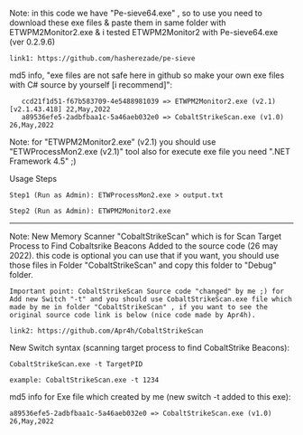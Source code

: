 Note: in this code we have "Pe-sieve64.exe" , so to use you need to download these exe files & paste them in same folder with ETWPM2Monitor2.exe & i tested ETWPM2Monitor2 with Pe-sieve64.exe (ver 0.2.9.6)  

    link1: https://github.com/hasherezade/pe-sieve
    

md5 info, "exe files are not safe here in github so make your own exe files with C# source by yourself [i recommend]":

       ccd21f1d51-f67b583709-4e5488981039 => ETWPM2Monitor2.exe (v2.1) [v2.1.43.418] 22,May,2022
       a89536efe5-2adbfbaa1c-5a46aeb032e0 => CobaltStrikeScan.exe (v1.0) 26,May,2022
      
      
    
    
Note: for "ETWPM2Monitor2.exe" (v2.1) you should use "ETWProcessMon2.exe (v2.1)" tool also for execute exe file you need ".NET Framework 4.5" ;) 

Usage Steps

    Step1 (Run as Admin): ETWProcessMon2.exe > output.txt 

    Step2 (Run as Admin): ETWPM2Monitor2.exe
    
--------------------

Note: New Memory Scanner "CobaltStrikeScan" which is for Scan Target Process to Find Cobaltsrike Beacons Added to the source code (26 may 2022). this code is optional you can use that if you want, you should use those files in Folder "CobaltStrikeScan" and copy this folder to "Debug" folder.

`Important point: CobaltStrikeScan Source code "changed" by me ;) for Add new Switch "-t" and you should use CobaltStrikeScan.exe file which made by me in folder "CobaltStrikeScan" , if you want to see the original source code link is below (nice code made by Apr4h).`

    link2: https://github.com/Apr4h/CobaltStrikeScan
 
New Switch syntax (scanning target process to find CobaltStrike Beacons): 
                
    CobaltStrikeScan.exe -t TargetPID 
                    
    example: CobaltStrikeScan.exe -t 1234            
   
 md5 info for Exe file which created by me (new switch -t added to this exe):
            
    a89536efe5-2adbfbaa1c-5a46aeb032e0 => CobaltStrikeScan.exe (v1.0) 26,May,2022     
